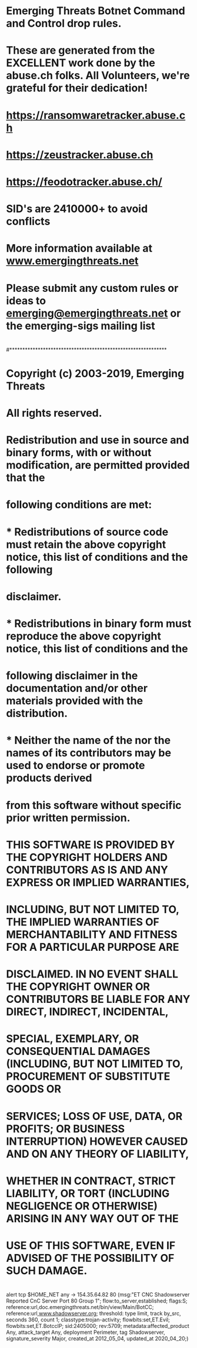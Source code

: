 #

# Emerging Threats Botnet Command and Control drop rules. 

#

# These are generated from the EXCELLENT work done by the abuse.ch folks. All Volunteers, we're grateful for their dedication!

#

#  https://ransomwaretracker.abuse.ch

#  https://zeustracker.abuse.ch

#  https://feodotracker.abuse.ch/

#  	

#

# SID's are 2410000+ to avoid conflicts

#

# More information available at www.emergingthreats.net

#

# Please submit any custom rules or ideas to emerging@emergingthreats.net or the emerging-sigs mailing list

#

#*************************************************************

#

#  Copyright (c) 2003-2019, Emerging Threats

#  All rights reserved.

#  

#  Redistribution and use in source and binary forms, with or without modification, are permitted provided that the 

#  following conditions are met:

#  

#  * Redistributions of source code must retain the above copyright notice, this list of conditions and the following 

#    disclaimer.

#  * Redistributions in binary form must reproduce the above copyright notice, this list of conditions and the 

#    following disclaimer in the documentation and/or other materials provided with the distribution.

#  * Neither the name of the nor the names of its contributors may be used to endorse or promote products derived 

#    from this software without specific prior written permission.

#  

#  THIS SOFTWARE IS PROVIDED BY THE COPYRIGHT HOLDERS AND CONTRIBUTORS AS IS AND ANY EXPRESS OR IMPLIED WARRANTIES, 

#  INCLUDING, BUT NOT LIMITED TO, THE IMPLIED WARRANTIES OF MERCHANTABILITY AND FITNESS FOR A PARTICULAR PURPOSE ARE 

#  DISCLAIMED. IN NO EVENT SHALL THE COPYRIGHT OWNER OR CONTRIBUTORS BE LIABLE FOR ANY DIRECT, INDIRECT, INCIDENTAL, 

#  SPECIAL, EXEMPLARY, OR CONSEQUENTIAL DAMAGES (INCLUDING, BUT NOT LIMITED TO, PROCUREMENT OF SUBSTITUTE GOODS OR 

#  SERVICES; LOSS OF USE, DATA, OR PROFITS; OR BUSINESS INTERRUPTION) HOWEVER CAUSED AND ON ANY THEORY OF LIABILITY, 

#  WHETHER IN CONTRACT, STRICT LIABILITY, OR TORT (INCLUDING NEGLIGENCE OR OTHERWISE) ARISING IN ANY WAY OUT OF THE 

#  USE OF THIS SOFTWARE, EVEN IF ADVISED OF THE POSSIBILITY OF SUCH DAMAGE. 

#

#

alert tcp $HOME_NET any -> 154.35.64.82 80 (msg:"ET CNC Shadowserver Reported CnC Server Port 80 Group 1"; flow:to_server,established; flags:S; reference:url,doc.emergingthreats.net/bin/view/Main/BotCC; reference:url,www.shadowserver.org; threshold: type limit, track by_src, seconds 360, count 1; classtype:trojan-activity; flowbits:set,ET.Evil; flowbits:set,ET.BotccIP; sid:2405000; rev:5709; metadata:affected_product Any, attack_target Any, deployment Perimeter, tag Shadowserver, signature_severity Major, created_at 2012_05_04, updated_at 2020_04_20;)

